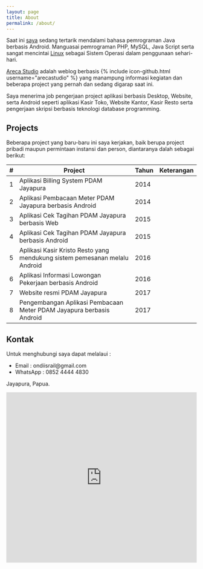 ```yaml
---
layout: page
title: About
permalink: /about/
---
```

Saat ini [saya](https://plus.google.com/+RailOndi) sedang tertarik mendalami bahasa pemrograman Java berbasis Android. Manguasai pemrograman PHP, MySQL, Java Script serta sangat mencintai [Linux](https://www.debian.org/) sebagai Sistem Operasi dalam penggunaan sehari-hari.

[Areca Studio](https://arecastudio.github.io/) adalah weblog berbasis {% include icon-github.html username="arecastudio" %} yang manampung informasi kegiatan dan beberapa project yang pernah dan sedang digarap saat ini.

Saya menerima job pengerjaan project aplikasi berbasis Desktop, Website, serta Android seperti aplikasi Kasir Toko, Website Kantor, Kasir Resto serta pengerjaan skripsi berbasis teknologi database programming.

<h2>Projects</h2>
Beberapa project yang baru-baru ini saya kerjakan, baik berupa project pribadi maupun permintaan instansi dan person, diantaranya dalah sebagai berikut:
<table style="border: 1px;width: 100%">
	<thead>
		<tr>
			<th>#</th>
			<th>Project</th>
			<th>Tahun</th>
			<th>Keterangan</th>
		</tr>
	</thead>
	<tbody>
		<tr>
			<td>1</td>
			<td>Aplikasi Billing System PDAM Jayapura</td>
			<td>2014</td>
			<td></td>
		</tr>
		<tr>
			<td>2</td>
			<td>Aplikasi Pembacaan Meter PDAM Jayapura berbasis Android</td>
			<td>2014</td>
			<td></td>
		</tr>
		<tr>
			<td>3</td>
			<td>Aplikasi Cek Tagihan PDAM Jayapura berbasis Web</td>
			<td>2015</td>
			<td></td>
		</tr>
		<tr>
			<td>4</td>
			<td>Aplikasi Cek Tagihan PDAM Jayapura berbasis Android</td>
			<td>2015</td>
			<td></td>
		</tr>
		<tr>
			<td>5</td>
			<td>Aplikasi Kasir Kristo Resto yang mendukung sistem pemesanan melalu Android</td>
			<td>2016</td>
			<td></td>
		</tr>
		<tr>
			<td>6</td>
			<td>Aplikasi Informasi Lowongan Pekerjaan berbasis Android</td>
			<td>2016</td>
			<td></td>
		</tr>
		<tr>
			<td>7</td>
			<td>Website resmi PDAM Jayapura</td>
			<td>2017</td>
			<td></td>
		</tr>
		<tr>
			<td>8</td>
			<td>Pengembangan Aplikasi Pembacaan Meter PDAM Jayapura berbasis Android</td>
			<td>2017</td>
			<td></td>
		</tr>
	</tbody>
</table>

<h2>Kontak</h2>
Untuk menghubungi saya dapat melalaui :
<ul>
	<li>Email : ondiisrail@gmail.com</li>
	<li>WhatsApp : 0852 4444 4830</li>
</ul>

Jayapura, Papua.

<iframe src="https://www.google.com/maps/embed?pb=!1m18!1m12!1m3!1d63774.086890835366!2d140.50526713177013!3d-2.5458251270331727!2m3!1f0!2f0!3f0!3m2!1i1024!2i768!4f13.1!3m3!1m2!1s0x686cf04cb17d521f%3A0xb605002a0eaea588!2sSentani+Kota%2C+Sentani%2C+Jayapura%2C+Papua!5e0!3m2!1sen!2sid!4v1499511082619" width="100%" height="450" frameborder="0" style="border:0" allowfullscreen></iframe>